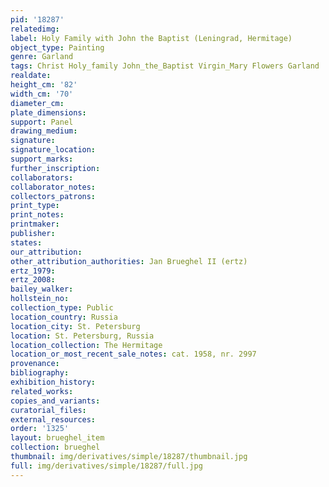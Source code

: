 ```yaml
---
pid: '18287'
relatedimg: 
label: Holy Family with John the Baptist (Leningrad, Hermitage)
object_type: Painting
genre: Garland
tags: Christ Holy_family John_the_Baptist Virgin_Mary Flowers Garland
realdate: 
height_cm: '82'
width_cm: '70'
diameter_cm: 
plate_dimensions: 
support: Panel
drawing_medium: 
signature: 
signature_location: 
support_marks: 
further_inscription: 
collaborators: 
collaborator_notes: 
collectors_patrons: 
print_type: 
print_notes: 
printmaker: 
publisher: 
states: 
our_attribution: 
other_attribution_authorities: Jan Brueghel II (ertz)
ertz_1979: 
ertz_2008: 
bailey_walker: 
hollstein_no: 
collection_type: Public
location_country: Russia
location_city: St. Petersburg
location: St. Petersburg, Russia
location_collection: The Hermitage
location_or_most_recent_sale_notes: cat. 1958, nr. 2997
provenance: 
bibliography: 
exhibition_history: 
related_works: 
copies_and_variants: 
curatorial_files: 
external_resources: 
order: '1325'
layout: brueghel_item
collection: brueghel
thumbnail: img/derivatives/simple/18287/thumbnail.jpg
full: img/derivatives/simple/18287/full.jpg
---
```

